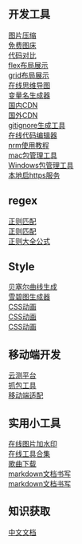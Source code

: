 
## 开发工具

[图片压缩](https://tinypng.com/) <br>
[免费图床](https://imgtu.com/) <br>
[代码对比](https://www.jq22.com/textDifference) <br>
[flex布局展示](https://xluos.github.io/demo/flexbox/) <br>
[grid布局展示](https://cssgrid-generator.netlify.app/) <br>
[在线思维导图](https://www.processon.com/) <br>
[变量名生成器](https://unbug.github.io/codelf/) <br>
[国内CDN](https://www.bootcdn.cn/) <br>
[国外CDN](https://cdn.baomitu.com/) <br>
[gitignore生成工具](https://www.gitignore.io/) <br>
[在线代码编辑器](https://codesandbox.io/) <br>
[nrm使用教程](https://segmentfault.com/a/1190000017419993) <br>
[mac包管理工具](https://sspai.com/post/42924) <br>
[Windows包管理工具](https://sspai.com/post/52496) <br>
[本地启https服务](https://blog.swwind.me/post/certificate) <br>

## regex
[正则匹配](https://regex101.com/) <br>
[正则匹配](https://regexr.com/) <br>
[正则大全公式](https://github.com/any86/any-rule) <br>

## Style
[贝塞尔曲线生成](https://cubic-bezier.com/#.17,.67,.83,.67) <br>
[雪碧图生成器](https://www.toptal.com/developers/css/sprite-generator) <br>
[CSS动画](https://angrytools.com/css/animation/) <br>
[CSS动画](http://cssanimation.io/index.html) <br>
[CSS动画](https://animista.net/) <br>

## 移动端开发
[云测平台](http://mtc.baidu.com/tinypace/mobileCloudy/?from=DaoHang) <br>
[抓包工具](https://wproxy.org/whistle/) <br>
[移动端适配](https://cassieran.github.io/you-should-know-more-if-you-being-a-webapp-developer/) <br>


## 实用小工具
[在线图片加水印](http://wm.94275.cn/#/) <br>
[在线工具合集](https://tool.lu/) <br>
[歌曲下载](http://www.gequdaquan.net/gqss/) <br>
[markdown文档书写](https://github.com/mdnice/markdown-nice) <br>
[markdown文档书写](https://www.typora.io) <br>


## 知识获取
[中文文档](https://www.docschina.org) <br>


